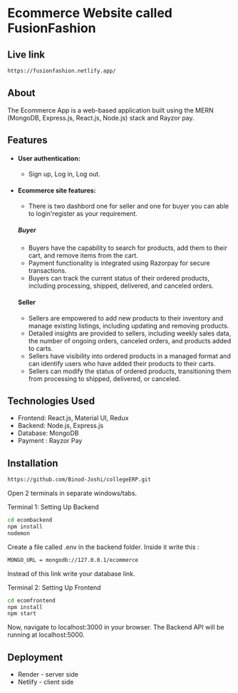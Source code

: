 # Ecommerce Website called FusionFashion

## Live link
```bash
https://fusionfashion.netlify.app/
```
## About

The Ecommerce App is a web-based application built using the MERN (MongoDB, Express.js, React.js, Node.js) stack and Rayzor pay.

## Features

- #### User authentication:
  - Sign up, Log in, Log out.

- #### Ecommerce site features:
  - There is two dashbord one for seller and one for buyer you can able to login'register as your requirement.
   ##### Buyer
  - Buyers have the capability to search for products, add them to their cart, and remove items from the cart.
  - Payment functionality is integrated using Razorpay for secure transactions.
  - Buyers can track the current status of their ordered products, including processing, shipped, delivered, and canceled orders.
   #### Seller
  - Sellers are empowered to add new products to their inventory and manage existing listings, including updating and removing products.
  - Detailed insights are provided to sellers, including weekly sales data, the number of ongoing orders, canceled orders, and products added to carts.
  - Sellers have visibility into ordered products in a managed format and can identify users who have added their products to their carts.
  - Sellers can modify the status of ordered products, transitioning them from processing to shipped, delivered, or canceled.

## Technologies Used

- Frontend: React.js, Material UI, Redux
- Backend: Node.js, Express.js
- Database: MongoDB
- Payment : Rayzor Pay

## Installation

```bash
https://github.com/Binod-Joshi/collegeERP.git
```

Open 2 terminals in separate windows/tabs.

Terminal 1: Setting Up Backend

```bash
cd ecombackend
npm install
nodemon
```

Create a file called .env in the backend folder. Inside it write this :

```bash
MONGO_URL = mongodb://127.0.0.1/ecommerce
```
Instead of this link write your database link.

Terminal 2: Setting Up Frontend

```bash
cd ecomfrontend
npm install
npm start
```
Now, navigate to localhost:3000 in your browser. The Backend API will be running at localhost:5000.

## Deployment
- Render - server side
- Netlify - client side
